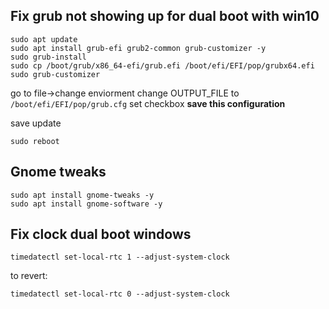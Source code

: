 
## Fix grub not showing up for dual boot with win10

```
sudo apt update
sudo apt install grub-efi grub2-common grub-customizer -y
sudo grub-install
sudo cp /boot/grub/x86_64-efi/grub.efi /boot/efi/EFI/pop/grubx64.efi
sudo grub-customizer
```

go to file->change enviorment
change OUTPUT_FILE to `/boot/efi/EFI/pop/grub.cfg`
set checkbox **save this configuration**

save update
```
sudo reboot
```

## Gnome tweaks

```
sudo apt install gnome-tweaks -y
sudo apt install gnome-software -y
```

## Fix clock dual boot windows
```
timedatectl set-local-rtc 1 --adjust-system-clock
```
to revert:
```
timedatectl set-local-rtc 0 --adjust-system-clock
```